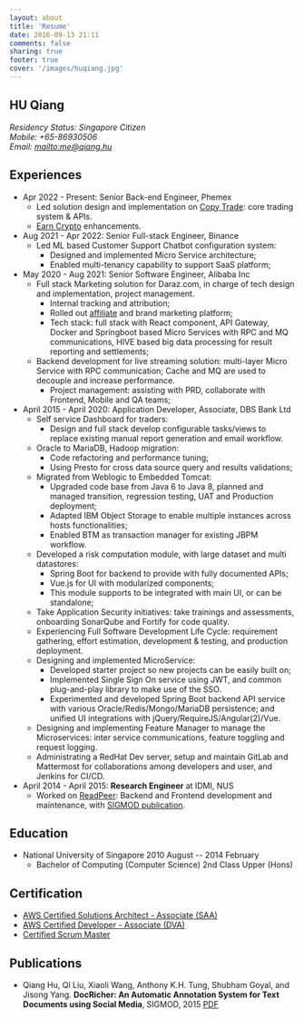 ```yaml
---
layout: about
title: 'Resume'
date: 2016-09-13 21:11
comments: false
sharing: true
footer: true
cover: '/images/huqiang.jpg'
---
```


## HU Qiang


_Residency Status: Singapore Citizen_  
_Mobile: +65-86930506_  
_Email: <mailto:me@qiang.hu>_


## Experiences

- Apr 2022 - Present: Senior Back-end Engineer, Phemex  
  - Led solution design and implementation on [Copy Trade](https://phemex.com/copy-trading/list):  core trading system & APIs.  
  - [Earn Crypto](https://phemex.com/earn-crypto) enhancements.
- Aug 2021 - Apr 2022: Senior Full-stack Engineer, Binance  
  - Led ML based Customer Support Chatbot configuration system:  
    - Designed and implemented Micro Service architecture;  
    - Enabled multi-tenancy capability to support SaaS platform;   
- May 2020 - Aug 2021: Senior Software Engineer, Alibaba Inc
  - Full stack Marketing solution for Daraz.com, in charge of tech design and implementation, project management.
    - Internal tracking and attribution; 
    - Rolled out [affiliate](https://www.phoneworld.com.pk/daraz-launches-affiliate-program/) and brand marketing platform;
    - Tech stack: full stack with React component, API Gateway, Docker and Springboot based Micro Services with RPC and MQ communications, HIVE based big data processing for result reporting and settlements;
  - Backend development for live streaming solution: multi-layer Micro Service with RPC communication; Cache and MQ are used to decouple and increase performance.
    - Project management: assisting with PRD, collaborate with Frontend, Mobile and QA teams;
- April 2015 - April 2020: Application Developer, Associate, DBS Bank Ltd
  - Self service Dashboard for traders:
    - Design and full stack develop configurable tasks/views to replace existing manual report generation and email workflow.
  - Oracle to MariaDB, Hadoop migration:
    - Code refactoring and performance tuning;
    - Using Presto for cross data source query and results validations;
  - Migrated from Weblogic to Embedded Tomcat:
    - Upgraded code base from Java 6 to Java 8, planned and managed transition, regression testing, UAT and Production deployment;
    - Adapted IBM Object Storage to enable multiple instances across hosts functionalities;
    - Enabled BTM as transaction manager for existing JBPM workflow.
  - Developed a risk computation module, with large dataset and multi datastores:
    - Spring Boot for backend to provide with fully documented APIs;
    - Vue.js for UI with modularized components;
    - This module supports to be integrated with main UI, or can be standalone;
  - Take Application Security initiatives: take trainings and assessments, onboarding SonarQube and Fortify for code quality.
  - Experiencing Full Software Development Life Cycle: requirement gathering, effort estimation, development & testing, and production deployment.
  - Designing and implemented MicroService:
    - Developed starter project so new projects can be easily built on;
    - Implemented Single Sign On service using JWT, and common plug-and-play library to make use of the SSO.
    - Experimented and developed Spring Boot backend API service with various Oracle/Redis/Mongo/MariaDB persistence; and unified UI integrations with jQuery/RequireJS/Angular(2)/Vue.
  - Designing and implementing Feature Manager to manage the Microservices: inter service communications, feature toggling and request logging.
  - Administrating a RedHat Dev server, setup and maintain GitLab and Mattermost for collaborations among developers and user, and Jenkins for CI/CD.
- April 2014 - April 2015: **Research Engineer** at IDMI, NUS
  - Worked on [ReadPeer](http://readpeer.com): Backend and Frontend development and maintenance, with [SIGMOD publication](docricher.pdf).

## Education

- National University of Singapore 2010 August -- 2014 February
  - Bachelor of Computing (Computer Science) 2nd Class Upper (Hons)

## Certification

- [AWS Certified Solutions Architect - Associate (SAA)](https://www.certmetrics.com/amazon/public/badge.aspx?i=1&t=c&d=2017-10-23&ci=AWS00330872)
- [AWS Certified Developer - Associate (DVA)](https://www.certmetrics.com/amazon/public/badge.aspx?i=2&t=c&d=2019-02-26&ci=AWS00330872)
- [Certified Scrum Master](CSM_Certificate.pdf)

## Publications

- Qiang Hu, Qi Liu, Xiaoli Wang, Anthony K.H. Tung, Shubham Goyal, and Jisong Yang. **DocRicher: An Automatic Annotation System for Text Documents using Social Media**, SIGMOD, 2015 [PDF](docricher.pdf)
